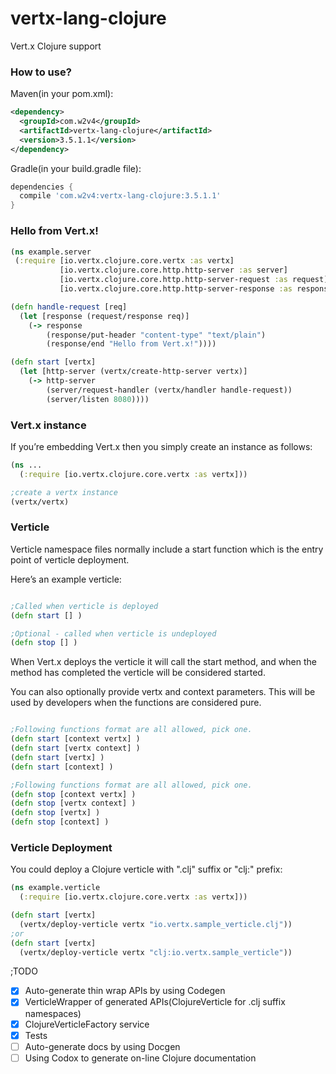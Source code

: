 # vertx-lang-clojure
Vert.x Clojure support

### How to use?

Maven(in your pom.xml):
```xml
<dependency>
  <groupId>com.w2v4</groupId>
  <artifactId>vertx-lang-clojure</artifactId>
  <version>3.5.1.1</version>
</dependency>
```

Gradle(in your build.gradle file):
```groovy
dependencies {
  compile 'com.w2v4:vertx-lang-clojure:3.5.1.1'
}
```

### Hello from Vert.x!

```clojure
(ns example.server
 (:require [io.vertx.clojure.core.vertx :as vertx]
           [io.vertx.clojure.core.http.http-server :as server]
           [io.vertx.clojure.core.http.http-server-request :as request]
           [io.vertx.clojure.core.http.http-server-response :as response]))

(defn handle-request [req]
  (let [response (request/response req)]
    (-> response
        (response/put-header "content-type" "text/plain")
        (response/end "Hello from Vert.x!"))))

(defn start [vertx]
  (let [http-server (vertx/create-http-server vertx)]
    (-> http-server
        (server/request-handler (vertx/handler handle-request))
        (server/listen 8080))))
```

### Vert.x instance

If you’re embedding Vert.x then you simply create an instance as follows:

```clojure
(ns ...
  (:require [io.vertx.clojure.core.vertx :as vertx]))

;create a vertx instance
(vertx/vertx)
```

### Verticle

Verticle namespace files normally include a start function which is the entry point of verticle deployment.

Here’s an example verticle:
```clojure

;Called when verticle is deployed
(defn start [] )

;Optional - called when verticle is undeployed
(defn stop [] )

```

When Vert.x deploys the verticle it will call the start method, and when the method has completed the verticle will be considered started.

You can also optionally provide vertx and context parameters. This will be used by developers when the functions are considered pure.

```clojure

;Following functions format are all allowed, pick one.
(defn start [context vertx] )
(defn start [vertx context] )
(defn start [vertx] )
(defn start [context] )

;Following functions format are all allowed, pick one.
(defn stop [context vertx] )
(defn stop [vertx context] )
(defn stop [vertx] )
(defn stop [context] )

```

### Verticle Deployment

You could deploy a Clojure verticle with ".clj" suffix or "clj:" prefix:

```clojure
(ns example.verticle
  (:require [io.vertx.clojure.core.vertx :as vertx]))

(defn start [vertx]
  (vertx/deploy-verticle vertx "io.vertx.sample_verticle.clj"))
;or
(defn start [vertx]
  (vertx/deploy-verticle vertx "clj:io.vertx.sample_verticle"))
```

;TODO

- [x] Auto-generate thin wrap APIs by using Codegen
- [x] VerticleWrapper of generated APIs(ClojureVerticle for .clj suffix namespaces)
- [x] ClojureVerticleFactory service
- [x] Tests
- [ ] Auto-generate docs by using Docgen
- [ ] Using Codox to generate on-line Clojure documentation